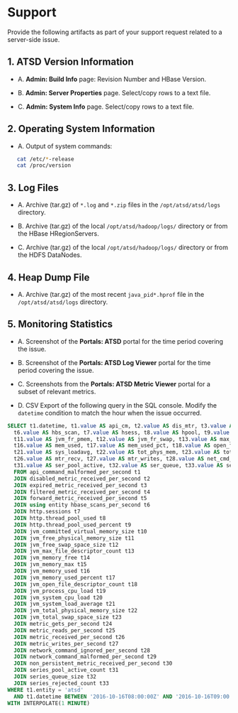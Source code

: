 # Support

Provide the following artifacts as part of your support request related to a server-side issue.

## 1. ATSD Version Information

* A. **Admin: Build Info** page: Revision Number and HBase Version.

* B. **Admin: Server Properties** page. Select/copy rows to a text file.

* C. **Admin: System Info** page. Select/copy rows to a text file.

## 2. Operating System Information

* A. Output of system commands:

```sh
   cat /etc/*-release
   cat /proc/version
```

## 3. Log Files

* A. Archive (tar.gz) of `*.log` and `*.zip` files in the `/opt/atsd/atsd/logs` directory.

* B. Archive (tar.gz) of the local `/opt/atsd/hadoop/logs/` directory or from the HBase HRegionServers.

* C. Archive (tar.gz) of the local `/opt/atsd/hadoop/logs/` directory or from the HDFS DataNodes.

## 4. Heap Dump File

* A. Archive (tar.gz) of the most recent `java_pid*.hprof` file in the `/opt/atsd/atsd/logs` directory.

## 5. Monitoring Statistics

* A. Screenshot of the **Portals: ATSD** portal for the time period covering the issue.

* B. Screenshot of the **Portals: ATSD Log Viewer** portal for the time period covering the issue.

* C. Screenshots from the **Portals: ATSD Metric Viewer** portal for a subset of relevant metrics.

* D. CSV Export of the following query in the SQL console. Modify the `datetime` condition to match the hour when the issue occurred.

```sql
SELECT t1.datetime, t1.value AS api_cm, t2.value AS dis_mtr, t3.value AS exp_mtr, t4.value AS flt_mtr, t5.value AS fwd_mtr,
  t6.value AS hbs_scan, t7.value AS hsess, t8.value AS hpool, t9.value AS hpool_pct, t10.value AS jvm_com_vs,
  t11.value AS jvm_fr_pmem, t12.value AS jvm_fr_swap, t13.value AS max_file, t14.value AS mem_free, t15.value AS mem_max,
  t16.value AS mem_used, t17.value AS mem_used_pct, t18.value AS open_file, t19.value AS proc_load, t20.value AS sys_cpu_load,
  t21.value AS sys_loadavg, t22.value AS tot_phys_mem, t23.value AS tot_swap, t24.value AS mtr_gets, t25.value AS mtr_reads,
  t26.value AS mtr_recv, t27.value AS mtr_writes, t28.value AS net_cmd_ign, t29.value AS net_cmd_malf, t30.value AS non_pers,
  t31.value AS ser_pool_active, t32.value AS ser_queue, t33.value AS ser_rejc
  FROM api_command_malformed_per_second t1
  JOIN disabled_metric_received_per_second t2
  JOIN expired_metric_received_per_second t3
  JOIN filtered_metric_received_per_second t4
  JOIN forward_metric_received_per_second t5
  JOIN using entity hbase_scans_per_second t6
  JOIN http.sessions t7
  JOIN http.thread_pool_used t8
  JOIN http.thread_pool_used_percent t9
  JOIN jvm_committed_virtual_memory_size t10
  JOIN jvm_free_physical_memory_size t11
  JOIN jvm_free_swap_space_size t12
  JOIN jvm_max_file_descriptor_count t13
  JOIN jvm_memory_free t14
  JOIN jvm_memory_max t15
  JOIN jvm_memory_used t16
  JOIN jvm_memory_used_percent t17
  JOIN jvm_open_file_descriptor_count t18
  JOIN jvm_process_cpu_load t19
  JOIN jvm_system_cpu_load t20
  JOIN jvm_system_load_average t21
  JOIN jvm_total_physical_memory_size t22
  JOIN jvm_total_swap_space_size t23
  JOIN metric_gets_per_second t24
  JOIN metric_reads_per_second t25
  JOIN metric_received_per_second t26
  JOIN metric_writes_per_second t27
  JOIN network_command_ignored_per_second t28
  JOIN network_command_malformed_per_second t29
  JOIN non_persistent_metric_received_per_second t30
  JOIN series_pool_active_count t31
  JOIN series_queue_size t32
  JOIN series_rejected_count t33
WHERE t1.entity = 'atsd'
  AND t1.datetime BETWEEN '2016-10-16T08:00:00Z' AND '2016-10-16T09:00:00Z'
WITH INTERPOLATE(1 MINUTE)

```